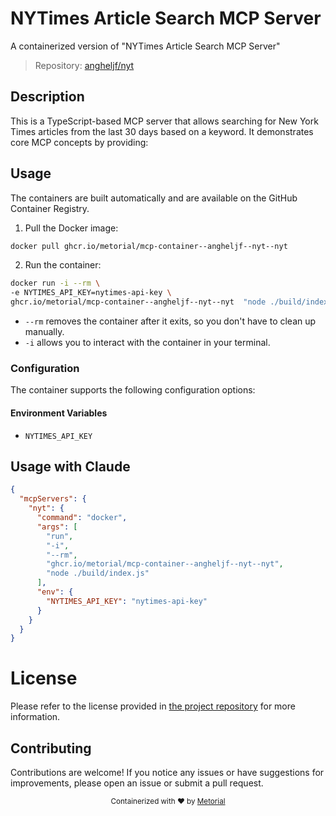 
# NYTimes Article Search MCP Server

A containerized version of "NYTimes Article Search MCP Server"

> Repository: [angheljf/nyt](https://github.com/angheljf/nyt)

## Description

This is a TypeScript-based MCP server that allows searching for New York Times articles from the last 30 days based on a keyword. It demonstrates core MCP concepts by providing:


## Usage

The containers are built automatically and are available on the GitHub Container Registry.

1. Pull the Docker image:

```bash
docker pull ghcr.io/metorial/mcp-container--angheljf--nyt--nyt
```

2. Run the container:

```bash
docker run -i --rm \ 
-e NYTIMES_API_KEY=nytimes-api-key \
ghcr.io/metorial/mcp-container--angheljf--nyt--nyt  "node ./build/index.js"
```

- `--rm` removes the container after it exits, so you don't have to clean up manually.
- `-i` allows you to interact with the container in your terminal.



### Configuration

The container supports the following configuration options:




#### Environment Variables

- `NYTIMES_API_KEY`




## Usage with Claude

```json
{
  "mcpServers": {
    "nyt": {
      "command": "docker",
      "args": [
        "run",
        "-i",
        "--rm",
        "ghcr.io/metorial/mcp-container--angheljf--nyt--nyt",
        "node ./build/index.js"
      ],
      "env": {
        "NYTIMES_API_KEY": "nytimes-api-key"
      }
    }
  }
}
```

# License

Please refer to the license provided in [the project repository](https://github.com/angheljf/nyt) for more information.

## Contributing

Contributions are welcome! If you notice any issues or have suggestions for improvements, please open an issue or submit a pull request.

<div align="center">
  <sub>Containerized with ❤️ by <a href="https://metorial.com">Metorial</a></sub>
</div>
  